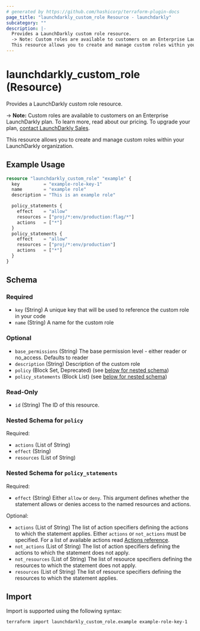 ```yaml
---
# generated by https://github.com/hashicorp/terraform-plugin-docs
page_title: "launchdarkly_custom_role Resource - launchdarkly"
subcategory: ""
description: |-
  Provides a LaunchDarkly custom role resource.
  -> Note: Custom roles are available to customers on an Enterprise LaunchDarkly plan. To learn more, read about our pricing. To upgrade your plan, contact LaunchDarkly Sales https://launchdarkly.com/contact-sales/.
  This resource allows you to create and manage custom roles within your LaunchDarkly organization.
---
```


# launchdarkly_custom_role (Resource)

Provides a LaunchDarkly custom role resource.

-> **Note:** Custom roles are available to customers on an Enterprise LaunchDarkly plan. To learn more, read about our pricing. To upgrade your plan, [contact LaunchDarkly Sales](https://launchdarkly.com/contact-sales/).

This resource allows you to create and manage custom roles within your LaunchDarkly organization.

## Example Usage

```terraform
resource "launchdarkly_custom_role" "example" {
  key         = "example-role-key-1"
  name        = "example role"
  description = "This is an example role"

  policy_statements {
    effect    = "allow"
    resources = ["proj/*:env/production:flag/*"]
    actions   = ["*"]
  }
  policy_statements {
    effect    = "allow"
    resources = ["proj/*:env/production"]
    actions   = ["*"]
  }
}
```

<!-- schema generated by tfplugindocs -->
## Schema

### Required

- `key` (String) A unique key that will be used to reference the custom role in your code
- `name` (String) A name for the custom role

### Optional

- `base_permissions` (String) The base permission level - either reader or no_access. Defaults to reader
- `description` (String) Description of the custom role
- `policy` (Block Set, Deprecated) (see [below for nested schema](#nestedblock--policy))
- `policy_statements` (Block List) (see [below for nested schema](#nestedblock--policy_statements))

### Read-Only

- `id` (String) The ID of this resource.

<a id="nestedblock--policy"></a>
### Nested Schema for `policy`

Required:

- `actions` (List of String)
- `effect` (String)
- `resources` (List of String)


<a id="nestedblock--policy_statements"></a>
### Nested Schema for `policy_statements`

Required:

- `effect` (String) Either `allow` or `deny`. This argument defines whether the statement allows or denies access to the named resources and actions.

Optional:

- `actions` (List of String) The list of action specifiers defining the actions to which the statement applies.
Either `actions` or `not_actions` must be specified. For a list of available actions read [Actions reference](https://docs.launchdarkly.com/home/account-security/custom-roles/actions#actions-reference).
- `not_actions` (List of String) The list of action specifiers defining the actions to which the statement does not apply.
- `not_resources` (List of String) The list of resource specifiers defining the resources to which the statement does not apply.
- `resources` (List of String) The list of resource specifiers defining the resources to which the statement applies.

## Import

Import is supported using the following syntax:

```shell
terraform import launchdarkly_custom_role.example example-role-key-1
```
